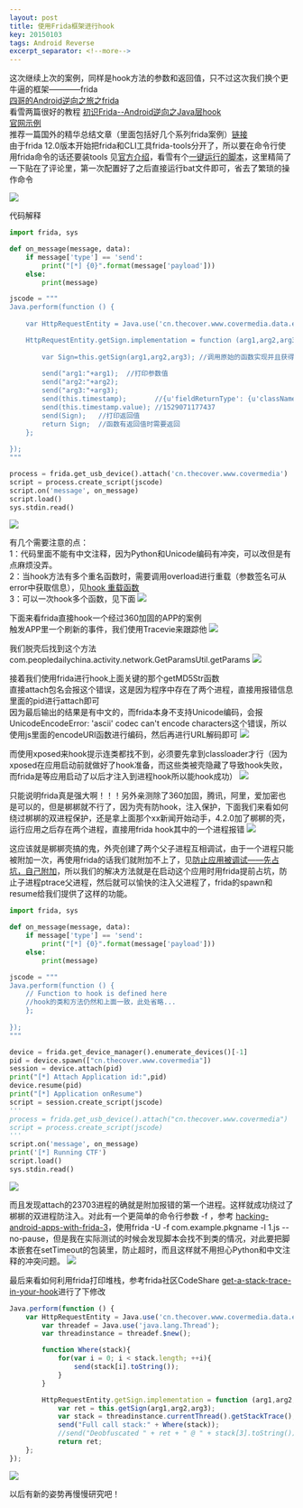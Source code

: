 ```yaml
---
layout: post
title: 使用Frida框架进行hook
key: 20150103
tags: Android Reverse
excerpt_separator: <!--more-->
---
```

这次继续上次的案例，同样是hook方法的参数和返回值，只不过这次我们换个更牛逼的框架————frida  
[四哥的Android逆向之旅之frida ](https://blog.csdn.net/jiangwei0910410003/article/details/80372118)  
看雪两篇很好的教程 [初识Frida--Android逆向之Java层hook](https://bbs.pediy.com/thread-227232.htm)  
[官网示例](https://www.frida.re/docs/examples/android/)  
推荐一篇国外的精华总结文章（里面包括好几个系列frida案例）[链接](http://www.ninoishere.com/frida-learn-by-example/)  
由于frida 12.0版本开始把frida和CLI工具frida-tools分开了，所以要在命令行使用frida命令的话还要装tools 见[官方介绍](https://frida.re/news/2018/07/12/frida-12-0-released/)，看雪有个[一键运行的脚本](https://bbs.pediy.com/thread-228719.htm)，这里精简了一下贴在了评论里，第一次配置好了之后直接运行bat文件即可，省去了繁琐的操作命令  
<!--more-->
![](https://raw.githubusercontent.com/la0s/la0s.github.io/master/screenshots/20180621.0.png)

代码解释
```python
import frida, sys

def on_message(message, data):
    if message['type'] == 'send':
        print("[*] {0}".format(message['payload']))
    else:
        print(message)

jscode = """
Java.perform(function () {
    
    var HttpRequestEntity = Java.use('cn.thecover.www.covermedia.data.entity.HttpRequestEntity');//要hook的类名完整路径

    HttpRequestEntity.getSign.implementation = function (arg1,arg2,arg3) { // 重写要hook的方法getSign，当有多个重名函数时需要重载，function括号为函数的参数个数
       
        var Sign=this.getSign(arg1,arg2,arg3); //调用原始的函数实现并且获得返回值，如果不写的话我们下面的代码会全部替换原函数
       
        send("arg1:"+arg1);  //打印参数值
        send("arg2:"+arg2);
        send("arg3:"+arg3);
        send(this.timestamp);       //{u'fieldReturnType': {u'className': u'java.lang.String', u'type': u'pointer', u'name': u'Ljava/lang/String;', u'size': 1}, u'fieldType': 2, u'value': u'1529071177437'}
        send(this.timestamp.value); //1529071177437
        send(Sign);   //打印返回值
        return Sign;  //函数有返回值时需要返回
    };
    
});
"""

process = frida.get_usb_device().attach('cn.thecover.www.covermedia')
script = process.create_script(jscode)
script.on('message', on_message)
script.load()
sys.stdin.read()
```
![](https://raw.githubusercontent.com/la0s/la0s.github.io/master/screenshots/20180621.1.png)

有几个需要注意的点：  
1：代码里面不能有中文注释，因为Python和Unicode编码有冲突，可以改但是有点麻烦没弄。  
2：当hook方法有多个重名函数时，需要调用overload进行重载（参数签名可从error中获取信息），见[hook 重载函数](https://blog.piasy.com/2017/06/01/frida-android-hook/)  
3：可以一次hook多个函数，见下面
![](https://raw.githubusercontent.com/la0s/la0s.github.io/master/screenshots/20180621.2.png)

下面来看frida直接hook一个经过360加固的APP的案例  
触发APP里一个刷新的事件，我们使用Tracevie来跟踪他
![](https://raw.githubusercontent.com/la0s/la0s.github.io/master/screenshots/20180621.3.png)

我们脱壳后找到这个方法com.peopledailychina.activity.network.GetParamsUtil.getParams
![](https://raw.githubusercontent.com/la0s/la0s.github.io/master/screenshots/20180621.4.png)

接着我们使用frida进行hook上面关键的那个getMD5Str函数  
直接attach包名会报这个错误，这是因为程序中存在了两个进程，直接用报错信息里面的pid进行attach即可  
因为最后输出的结果是有中文的，而frida本身不支持Unicode编码，会报UnicodeEncodeError: 'ascii' codec can't encode characters这个错误，所以使用js里面的encodeURI函数进行编码，然后再进行URL解码即可
![](https://raw.githubusercontent.com/la0s/la0s.github.io/master/screenshots/20180621.5.png)

而使用xposed来hook提示连类都找不到，必须要先拿到classloader才行（因为xposed在应用启动前就做好了hook准备，而这些类被壳隐藏了导致hook失败，而frida是等应用启动了以后才注入到进程hook所以能hook成功）
![](https://raw.githubusercontent.com/la0s/la0s.github.io/master/screenshots/20180621.6.png)

只能说明frida真是强大啊！！！另外亲测除了360加固，腾讯，阿里，爱加密也是可以的，但是梆梆就不行了，因为壳有防hook，注入保护，下面我们来看如何绕过梆梆的双进程保护，还是拿上面那个xx新闻开始动手，4.2.0加了梆梆的壳，运行应用之后存在两个进程，直接用frida hook其中的一个进程报错
![](https://raw.githubusercontent.com/la0s/la0s.github.io/master/screenshots/20180807.1.png)

这应该就是梆梆壳搞的鬼，外壳创建了两个父子进程互相调试，由于一个进程只能被附加一次，再使用frida的话我们就附加不上了，见[防止应用被调试——先占坑，自己附加](https://blog.csdn.net/jiangwei0910410003/article/details/80375831)，所以我们的解决方法就是在启动这个应用时用frida提前占坑，防止子进程ptrace父进程，然后就可以愉快的注入父进程了，frida的spawn和resume给我们提供了这样的功能。
```python
import frida, sys

def on_message(message, data):
    if message['type'] == 'send':
        print("[*] {0}".format(message['payload']))
    else:
        print(message)

jscode = """
Java.perform(function () {
    // Function to hook is defined here
    //hook的类和方法仍然和上面一致，此处省略...
    };
    
});
"""

device = frida.get_device_manager().enumerate_devices()[-1]
pid = device.spawn(["cn.thecover.www.covermedia"])
session = device.attach(pid)
print("[*] Attach Application id:",pid)
device.resume(pid)
print("[*] Application onResume")
script = session.create_script(jscode)
'''
process = frida.get_usb_device().attach("cn.thecover.www.covermedia")
script = process.create_script(jscode)
'''
script.on('message', on_message)
print('[*] Running CTF')
script.load()
sys.stdin.read()
```
![](https://raw.githubusercontent.com/la0s/la0s.github.io/master/screenshots/20180807.2.png)

而且发现attach的23703进程的确就是附加报错的第一个进程。这样就成功绕过了梆梆的双进程防注入。对此有一个更简单的命令行参数 -f ，参考 [hacking-android-apps-with-frida-3](https://www.codemetrix.net/hacking-android-apps-with-frida-3/)，使用frida -U -f com.example.pkgname -l 1.js --no-pause，但是我在实际测试的时候会发现脚本会找不到类的情况，对此要把脚本嵌套在setTimeout的包装里，防止超时，而且这样就不用担心Python和中文注释的冲突问题。
![](https://raw.githubusercontent.com/la0s/la0s.github.io/master/screenshots/20181124.1.png)

最后来看如何利用frida打印堆栈，参考frida社区CodeShare [get-a-stack-trace-in-your-hook](https://codeshare.frida.re/@razaina/get-a-stack-trace-in-your-hook/)进行了下修改
```javascript
Java.perform(function () {
    var HttpRequestEntity = Java.use('cn.thecover.www.covermedia.data.entity.HttpRequestEntity');
        var threadef = Java.use('java.lang.Thread');
        var threadinstance = threadef.$new();

        function Where(stack){
            for(var i = 0; i < stack.length; ++i){
                send(stack[i].toString());
            }
        }

        HttpRequestEntity.getSign.implementation = function (arg1,arg2,arg3) {
            var ret = this.getSign(arg1,arg2,arg3);
            var stack = threadinstance.currentThread().getStackTrace();
            send("Full call stack:" + Where(stack));
            //send("Deobfuscated " + ret + " @ " + stack[3].toString());
            return ret;
    };
});
```
![](https://raw.githubusercontent.com/la0s/la0s.github.io/master/screenshots/20180807.7.jpg)

以后有新的姿势再慢慢研究吧！
